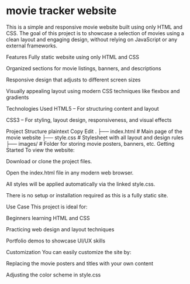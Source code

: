 # movie tracker website
This is a simple and responsive movie website built using only HTML and CSS. The goal of this project is to showcase a selection of movies using a clean layout and engaging design, without relying on JavaScript or any external frameworks.

Features
Fully static website using only HTML and CSS

Organized sections for movie listings, banners, and descriptions

Responsive design that adjusts to different screen sizes

Visually appealing layout using modern CSS techniques like flexbox and gradients

Technologies Used
HTML5 – For structuring content and layout

CSS3 – For styling, layout design, responsiveness, and visual effects

Project Structure
plaintext
Copy
Edit
.
├── index.html      # Main page of the movie website
├── style.css       # Stylesheet with all layout and design rules
├── images/         # Folder for storing movie posters, banners, etc.
Getting Started
To view the website:

Download or clone the project files.

Open the index.html file in any modern web browser.

All styles will be applied automatically via the linked style.css.

There is no setup or installation required as this is a fully static site.

Use Case
This project is ideal for:

Beginners learning HTML and CSS

Practicing web design and layout techniques

Portfolio demos to showcase UI/UX skills

Customization
You can easily customize the site by:

Replacing the movie posters and titles with your own content

Adjusting the color scheme in style.css
